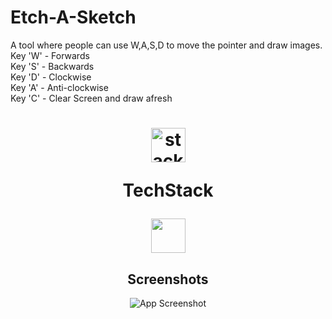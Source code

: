 # Etch-A-Sketch
A tool where people can use W,A,S,D to move the pointer and draw images.<br>
Key 'W' - Forwards<br>
Key 'S' - Backwards<br>
Key 'D' - Clockwise<br>
Key 'A' - Anti-clockwise<br>
Key 'C' - Clear Screen and draw afresh<br>

<h1 align="center">
  <img src="https://ik.imagekit.io/pq7opoglh/GitHub_ReadMe/stack_GjMfbKvDP.svg?ik-sdk-version=javascript-1.4.3&updatedAt=1655143763495" width="55" alt="stacklogo-python" />

 TechStack</h1>

<div align="center"><img width="55" src="https://raw.githubusercontent.com/gilbarbara/logos/master/logos/python.svg"/>

## Screenshots
![App Screenshot](https://ik.imagekit.io/pq7opoglh/GitHub_ReadMe/PythonMiniProjects/etch-a-sketch_-E5G1FEgT.png?ik-sdk-version=javascript-1.4.3&updatedAt=1655144735150)
